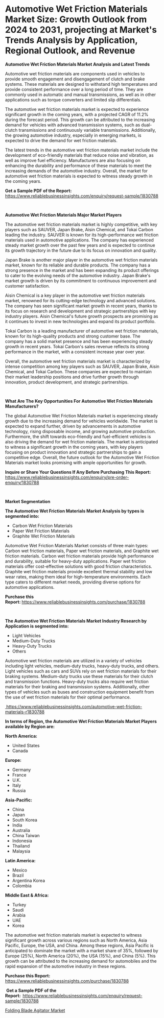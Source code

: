 <p><h1>Automotive Wet Friction Materials Market Size: Growth Outlook from 2024 to 2031, projecting at Market's Trends Analysis by Application, Regional Outlook, and Revenue</h1></p><p><strong>Automotive Wet Friction Materials Market Analysis and Latest Trends</strong></p>
<p><p>Automotive wet friction materials are components used in vehicles to provide smooth engagement and disengagement of clutch and brake systems. These materials are designed to withstand high temperatures and provide consistent performance over a long period of time. They are commonly used in automatic and manual transmissions, as well as in other applications such as torque converters and limited slip differentials.</p><p>The automotive wet friction materials market is expected to experience significant growth in the coming years, with a projected CAGR of 11.2% during the forecast period. This growth can be attributed to the increasing demand for vehicles with advanced transmission systems, such as dual-clutch transmissions and continuously variable transmissions. Additionally, the growing automotive industry, especially in emerging markets, is expected to drive the demand for wet friction materials.</p><p>The latest trends in the automotive wet friction materials market include the development of eco-friendly materials that reduce noise and vibration, as well as improve fuel efficiency. Manufacturers are also focusing on enhancing the durability and performance of these materials to meet the increasing demands of the automotive industry. Overall, the market for automotive wet friction materials is expected to witness steady growth in the coming years.</p></p>
<p><strong>Get a Sample PDF of the Report:&nbsp;</strong> <a href="https://www.reliablebusinessinsights.com/enquiry/request-sample/1830788">https://www.reliablebusinessinsights.com/enquiry/request-sample/1830788</a></p>
<p>&nbsp;</p>
<p><strong>Automotive Wet Friction Materials Major Market Players</strong></p>
<p><p>The automotive wet friction materials market is highly competitive, with key players such as SAUVER, Japan Brake, Aisin Chemical, and Tokai Carbon leading the industry. SAUVER is known for its high-performance wet friction materials used in automotive applications. The company has experienced steady market growth over the past few years and is expected to continue its growth trajectory in the future due to its focus on innovation and quality.</p><p>Japan Brake is another major player in the automotive wet friction materials market, known for its reliable and durable products. The company has a strong presence in the market and has been expanding its product offerings to cater to the evolving needs of the automotive industry. Japan Brake's market growth is driven by its commitment to continuous improvement and customer satisfaction.</p><p>Aisin Chemical is a key player in the automotive wet friction materials market, renowned for its cutting-edge technology and advanced solutions. The company has seen significant market growth in recent years, thanks to its focus on research and development and strategic partnerships with key industry players. Aisin Chemical's future growth prospects are promising as it continues to invest in new technologies and expand its product portfolio.</p><p>Tokai Carbon is a leading manufacturer of automotive wet friction materials, known for its high-quality products and strong customer base. The company has a solid market presence and has been experiencing steady growth in recent years. Tokai Carbon's sales revenue reflects its strong performance in the market, with a consistent increase year over year.</p><p>Overall, the automotive wet friction materials market is characterized by intense competition among key players such as SAUVER, Japan Brake, Aisin Chemical, and Tokai Carbon. These companies are expected to maintain their market leadership positions and drive further growth through innovation, product development, and strategic partnerships.</p></p>
<p>&nbsp;</p>
<p><strong>What Are The Key Opportunities For Automotive Wet Friction Materials Manufacturers?</strong></p>
<p><p>The global Automotive Wet Friction Materials market is experiencing steady growth due to the increasing demand for vehicles worldwide. The market is expected to expand further, driven by advancements in automotive technology, rising disposable income, and growing automotive production. Furthermore, the shift towards eco-friendly and fuel-efficient vehicles is also driving the demand for wet friction materials. The market is anticipated to witness a significant growth in the coming years, with key players focusing on product innovation and strategic partnerships to gain a competitive edge. Overall, the future outlook for the Automotive Wet Friction Materials market looks promising with ample opportunities for growth.</p></p>
<p><strong>Inquire or Share Your Questions If Any Before Purchasing This Report:</strong> <a href="https://www.reliablebusinessinsights.com/enquiry/pre-order-enquiry/1830788">https://www.reliablebusinessinsights.com/enquiry/pre-order-enquiry/1830788</a></p>
<p>&nbsp;</p>
<p><strong>Market Segmentation</strong></p>
<p><strong>The Automotive Wet Friction Materials Market Analysis by types is segmented into:</strong></p>
<p><ul><li>Carbon Wet Friction Materials</li><li>Paper Wet Friction Materials</li><li>Graphite Wet Friction Materials</li></ul></p>
<p><p>Automotive Wet Friction Materials Market consists of three main types: Carbon wet friction materials, Paper wet friction materials, and Graphite wet friction materials. Carbon wet friction materials provide high performance and durability, suitable for heavy-duty applications. Paper wet friction materials offer cost-effective solutions with good friction characteristics. Graphite wet friction materials provide excellent thermal stability and low wear rates, making them ideal for high-temperature environments. Each type caters to different market needs, providing diverse options for automotive applications.</p></p>
<p><strong>Purchase this Report:&nbsp;</strong><a href="https://www.reliablebusinessinsights.com/purchase/1830788">https://www.reliablebusinessinsights.com/purchase/1830788</a></p>
<p>&nbsp;</p>
<p><strong>The Automotive Wet Friction Materials Market Industry Research by Application is segmented into:</strong></p>
<p><ul><li>Light Vehicles</li><li>Medium-Duty Trucks</li><li>Heavy-Duty Trucks</li><li>Others</li></ul></p>
<p><p>Automotive wet friction materials are utilized in a variety of vehicles including light vehicles, medium-duty trucks, heavy-duty trucks, and others. Light vehicles such as cars and SUVs rely on wet friction materials for their braking systems. Medium-duty trucks use these materials for their clutch and transmission functions. Heavy-duty trucks also require wet friction materials for their braking and transmission systems. Additionally, other types of vehicles such as buses and construction equipment benefit from the use of wet friction materials for their optimal performance.</p></p>
<p><a href="https://www.reliablebusinessinsights.com/automotive-wet-friction-materials-r1830788">&nbsp;https://www.reliablebusinessinsights.com/automotive-wet-friction-materials-r1830788</a></p>
<p><strong>In terms of Region, the Automotive Wet Friction Materials Market Players available by Region are:</strong></p>
<p>
    <p> <strong> North America: </strong>
        <ul>
            <li>United States</li>
            <li>Canada</li>
        </ul>
        </p> 
    <p> <strong> Europe: </strong>
        <ul>
            <li>Germany</li>
            <li>France</li>
            <li>U.K.</li>
            <li>Italy</li>
            <li>Russia</li>
        </ul>
        </p> 
    <p> <strong> Asia-Pacific: </strong>
        <ul>
            <li>China</li>
            <li>Japan</li>
            <li>South Korea</li>
            <li>India</li>
            <li>Australia</li>
            <li>China Taiwan</li>
            <li>Indonesia</li>
            <li>Thailand</li>
            <li>Malaysia</li>
        </ul>
        </p> 
    <p> <strong> Latin America: </strong>
        <ul>
            <li>Mexico</li>
            <li>Brazil</li>
            <li>Argentina Korea</li>
            <li>Colombia</li>
        </ul>
        </p> 
    <p> <strong> Middle East & Africa: </strong>
        <ul>
            <li>Turkey</li>
            <li>Saudi</li>
            <li>Arabia</li>
            <li>UAE</li>
            <li>Korea</li>
        </ul>
    </p>
    </p>
<p><p>The automotive wet friction materials market is expected to witness significant growth across various regions such as North America, Asia Pacific, Europe, the USA, and China. Among these regions, Asia Pacific is anticipated to dominate the market with a market share of 35%, followed by Europe (25%), North America (20%), the USA (15%), and China (5%). This growth can be attributed to the increasing demand for automobiles and the rapid expansion of the automotive industry in these regions.</p></p>
<p><strong>Purchase this Report: </strong><a href="https://www.reliablebusinessinsights.com/purchase/1830788">https://www.reliablebusinessinsights.com/purchase/1830788</a></p>
<p>&nbsp;<strong>Get a Sample PDF of the Report:&nbsp;&nbsp;</strong><a href="https://www.reliablebusinessinsights.com/enquiry/request-sample/1830788">https://www.reliablebusinessinsights.com/enquiry/request-sample/1830788</a></p>
<p><strong></strong></p>
<p><p><a href="https://view.publitas.com/reportprime-1/folding-blade-agitator-market-research-report-includes-analysis-on-market-size-share-and-growth-rate-at-4-2-cagr-forecasted-from-2024-to-2031/">Folding Blade Agitator Market</a></p></p>